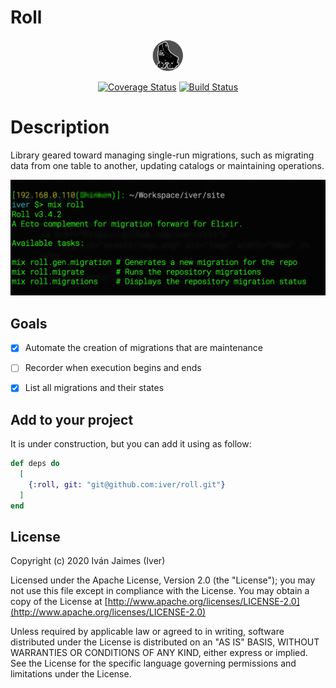 # Roll

<div align="center">
	<a href="https://github.com/iver/roll">
		<img src="assets/logo.png" alt="logo" width="50px" /> 
	</a>
</div>
<div align="center">

[![Coverage Status](https://coveralls.io/repos/github/iver/roll/badge.svg?branch=master)](https://coveralls.io/github/iver/roll?branch=master) [![Build Status](https://travis-ci.org/iver/roll.svg?branch=master)](https://travis-ci.org/iver/roll)

</div>

Description
=== 

Library geared toward managing single-run migrations, such as migrating data from one table to another, updating catalogs or maintaining operations.
 
<div align="center">
	<img src="assets/screenshot.png" alt="screen" width="650px" /> 
</div>

Goals
----

* [x] Automate the creation of migrations that are maintenance
* [ ] Recorder when execution begins and ends
* [x] List all migrations and their states


Add to your project
---

It is under construction, but you can add it using as follow:

```elixir
def deps do
  [
    {:roll, git: "git@github.com:iver/roll.git"}
  ]
end
```



## License

Copyright (c) 2020 Iván Jaimes (Iver)

Licensed under the Apache License, Version 2.0 (the "License");
you may not use this file except in compliance with the License.
You may obtain a copy of the License at [http://www.apache.org/licenses/LICENSE-2.0](http://www.apache.org/licenses/LICENSE-2.0)

Unless required by applicable law or agreed to in writing, software
distributed under the License is distributed on an "AS IS" BASIS,
WITHOUT WARRANTIES OR CONDITIONS OF ANY KIND, either express or implied.
See the License for the specific language governing permissions and
limitations under the License.

